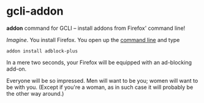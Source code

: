gcli-addon
==========

**addon** command for GCLI – install addons from Firefox' command line!

_Imagine_. You install Firefox. You open up the [command line](https://github.com/mozilla/gcli/) and type

    addon install adblock-plus

In a mere two seconds, your Firefox will be equipped with an ad-blocking add-on.

Everyone will be so impressed. Men will want to be you; women will want to be with you. (Except if you're a woman, as in such
case it will probably be the other way around.)
